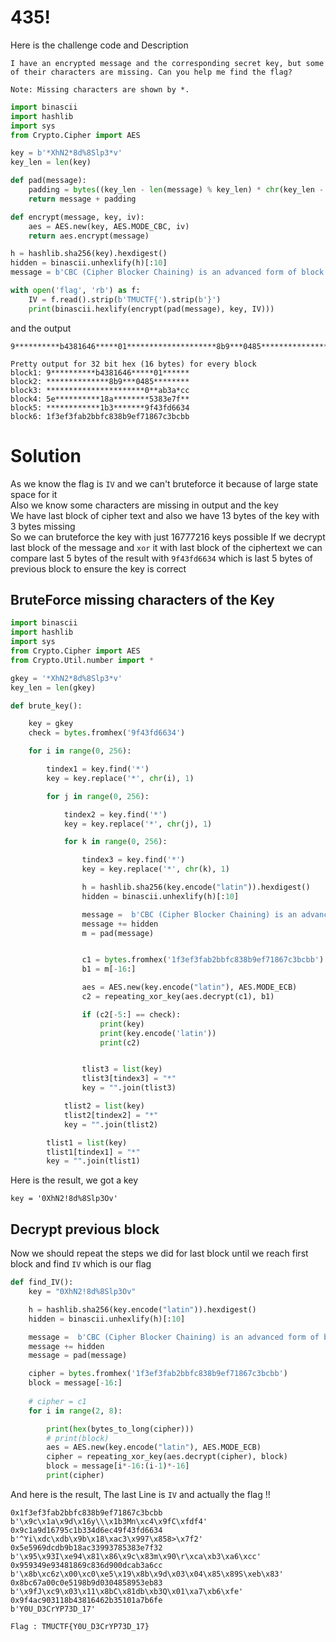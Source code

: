 # 435!
Here is the challenge code and Description

```
I have an encrypted message and the corresponding secret key, but some of their characters are missing. Can you help me find the flag?

Note: Missing characters are shown by *.
```

```python
import binascii
import hashlib
import sys
from Crypto.Cipher import AES

key = b'*XhN2*8d%8Slp3*v'
key_len = len(key)

def pad(message):
	padding = bytes((key_len - len(message) % key_len) * chr(key_len - len(message) % key_len), encoding='utf-8')
	return message + padding

def encrypt(message, key, iv):
	aes = AES.new(key, AES.MODE_CBC, iv)
	return aes.encrypt(message)

h = hashlib.sha256(key).hexdigest()
hidden = binascii.unhexlify(h)[:10]
message = b'CBC (Cipher Blocker Chaining) is an advanced form of block cipher encryption' + hidden

with open('flag', 'rb') as f:
	IV = f.read().strip(b'TMUCTF{').strip(b'}')
	print(binascii.hexlify(encrypt(pad(message), key, IV)))
```

and the output
```
9**********b4381646*****01********************8b9***0485******************************0**ab3a*cc5e**********18a********5383e7f**************1b3*******9f43fd66341f3ef3fab2bbfc838b9ef71867c3bcbb

Pretty output for 32 bit hex (16 bytes) for every block
block1: 9**********b4381646*****01******
block2: **************8b9***0485********
block3: **********************0**ab3a*cc
block4: 5e**********18a********5383e7f**
block5: ************1b3*******9f43fd6634
block6: 1f3ef3fab2bbfc838b9ef71867c3bcbb
```

# Solution

As we know the flag is `IV` and we can't bruteforce it because of large state space for it\
Also we know some characters are missing in output and the key\
We have last block of cipher text and also we have 13 bytes of the key with 3 bytes missing\
So we can bruteforce the key with just 16777216 keys possible
If we decrypt last block of the message and `xor` it with last block of the ciphertext we can compare last 5 bytes of the result with `9f43fd6634` which is last 5 bytes of previous block to ensure the key is correct

## BruteForce missing characters of the Key
```python
import binascii
import hashlib
import sys
from Crypto.Cipher import AES
from Crypto.Util.number import *

gkey = '*XhN2*8d%8Slp3*v'
key_len = len(gkey)

def brute_key():

    key = gkey
    check = bytes.fromhex('9f43fd6634')

    for i in range(0, 256):

        tindex1 = key.find('*')
        key = key.replace('*', chr(i), 1)

        for j in range(0, 256):

            tindex2 = key.find('*')
            key = key.replace('*', chr(j), 1)

            for k in range(0, 256):

                tindex3 = key.find('*')
                key = key.replace('*', chr(k), 1)

                h = hashlib.sha256(key.encode("latin")).hexdigest()
                hidden = binascii.unhexlify(h)[:10]

                message =  b'CBC (Cipher Blocker Chaining) is an advanced form of block cipher encryption'
                message += hidden
                m = pad(message)


                c1 = bytes.fromhex('1f3ef3fab2bbfc838b9ef71867c3bcbb')
                b1 = m[-16:]

                aes = AES.new(key.encode("latin"), AES.MODE_ECB)
                c2 = repeating_xor_key(aes.decrypt(c1), b1)

                if (c2[-5:] == check):
                    print(key)
                    print(key.encode('latin'))
                    print(c2)


                tlist3 = list(key)
                tlist3[tindex3] = "*"
                key = "".join(tlist3)

            tlist2 = list(key)
            tlist2[tindex2] = "*"
            key = "".join(tlist2)

        tlist1 = list(key)
        tlist1[tindex1] = "*"
        key = "".join(tlist1)
```

Here is the result, we got a key
```
key = '0XhN2!8d%8Slp3Ov'
```


## Decrypt previous block
Now we should repeat the steps we did for last block until we reach first block and find `IV` which is our flag
```python
def find_IV():
    key = "0XhN2!8d%8Slp3Ov"

    h = hashlib.sha256(key.encode("latin")).hexdigest()
    hidden = binascii.unhexlify(h)[:10]

    message =  b'CBC (Cipher Blocker Chaining) is an advanced form of block cipher encryption'
    message += hidden
    message = pad(message)

    cipher = bytes.fromhex('1f3ef3fab2bbfc838b9ef71867c3bcbb')
    block = message[-16:]
    
    # cipher = c1
    for i in range(2, 8):

        print(hex(bytes_to_long(cipher)))
        # print(block)
        aes = AES.new(key.encode("latin"), AES.MODE_ECB)
        cipher = repeating_xor_key(aes.decrypt(cipher), block)
        block = message[i*-16:(i-1)*-16]
        print(cipher)
```

And here is the result, The last Line is `IV` and actually the flag !!
```
0x1f3ef3fab2bbfc838b9ef71867c3bcbb
b'\x9c\x1a\x9d\x16y\\\x1b3Mn\xc4\x9fC\xfdf4'
0x9c1a9d16795c1b334d6ec49f43fd6634
b'^Yi\xdc\xdb\x9b\x18\xac3\x997\x858>\x7f2'
0x5e5969dcdb9b18ac33993785383e7f32
b'\x95\x93I\xe94\x81\x86\x9c\x83m\x90\r\xca\xb3\xa6\xcc'
0x959349e93481869c836d900dcab3a6cc
b'\x8b\xc6z\x00\xc0\xe5\x19\x8b\x9d\x03\x04\x85\x89S\xeb\x83'
0x8bc67a00c0e5198b9d0304858953eb83
b'\x9fJ\xc9\x03\x11\x8bC\x81db\xb3Q\x01\xa7\xb6\xfe'
0x9f4ac903118b43816462b35101a7b6fe
b'Y0U_D3CrYP73D_17'
```

```
Flag : TMUCTF{Y0U_D3CrYP73D_17}
```
